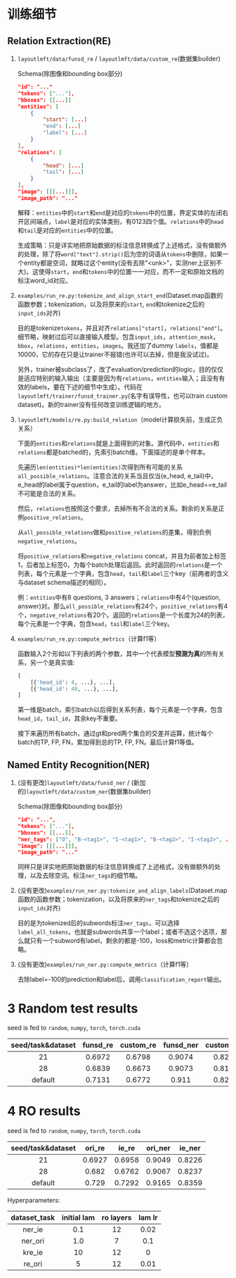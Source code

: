 # 训练细节

## Relation Extraction(RE)

1. `layoutlmft/data/funsd_re` / `layoutlmft/data/custom_re`(数据集builder)

    Schema(除图像和bounding box部分)

    ```json
    "id": "..."
    "tokens": ["..."],
    "bboxes": [[...]]
    "entities": [
        {
            "start": [...]
            "end": [...]
            "label": [...]
        }
    ],
    "relations": [
        {
            "head": [...]
            "tail": [...]
        }
    ],
    "image": [[[...]]],
    "image_path": "..."
    ```

    解释：`entities`中的`start`和`end`是对应的`tokens`中的位置，界定实体的左闭右开区间端点，`label`是对应的实体类别，有0123四个值。`relations`中的`head`和`tail`是对应的`entities`中的位置。

    生成策略：只是详实地把原始数据的标注信息转换成了上述格式，没有做额外的处理，除了将`word["text"].strip()`后为空的词语从`tokens`中删除，如果一个entity都是空词，就略过这个entity(没有去除"\<unk\>"，实测ner上区别不大)。这使得`start`，`end`和`tokens`中的位置一一对应，而不一定和原始文档的标注word_id对应。

2. `examples/run_re.py:tokenize_and_align_start_end`(Dataset.map函数的函数参数；tokenization，以及将原来的`start`, `end`和tokenize之后的`input_ids`对齐)

    目的是tokenize`tokens`，并且对齐`relations["start]`，`relations["end"]`。细节略，映射过后可以直接输入模型。包含`input_ids`，`attention_mask`，`bbox`，`relations`，`entities`，`images`。我还加了dummy `labels`，值都是10000，它的存在只是让trainer不报错(也许可以去掉，但是我没试过)。

    另外，trainer被subclass了，改了evaluation/prediction的logic，目的仅仅是适应特别的输入输出（主要是因为有`relations`，`entities`输入；且没有有效的labels，要在下述的细节中生成）。代码在`layoutlmft/trainer/funsd_trainer.py`(名字有误导性，也可以train custom dataset)。新的trainer没有任何改变训练逻辑的地方。

3. `layoutlmft/models/re.py:build_relation`（model计算损失前，生成正负关系）

    下面的`entities`和`relations`就是上面得到的对象。源代码中，`entities`和`relations`都是batched的，先索引batch维。下面描述的是单个样本。

    先遍历`len(entities)*len(entities)`次得到所有可能的关系`all_possible_relations`。注意合法的关系当且仅当(e_head, e_tail)中，e_head的label属于question，e_tail的label为answer，比如e_head==e_tail不可能是合法的关系。

    然后，`relations`也按照这个要求，去掉所有不合法的关系。剩余的关系是正例`positive_relations`。

    从`all_possible_relations`做和`positive_relations`的差集，得到负例`negative_relations`。

    将`positive_relations`和`negative_relations` concat，并且为前者加上标签1，后者加上标签0，为每个batch处理后返回。此时返回的`relations`是一个列表，每个元素是一个字典，包含`head`，`tail`和`label`三个key（前两者的含义与dataset schema描述的相同）。

    例：`entities`中有8 questions, 3 answers；`relations`中有4个(question, answer)对。那么`all_possible_relations`有24个，`positive_relations`有4个，`negative_relations`有20个。返回的`relations`是一个长度为24的列表，每个元素是一个字典，包含`head`，`tail`和`label`三个key。

4. `examples/run_re.py:compute_metrics`（计算f1等）

    函数输入2个形如以下列表的两个参数，其中一个代表模型**预测为真**的所有关系，另一个是真实值:

    ```python
    [
        [{'head_id': 4, ...}, ...],
        [{'head_id': 40, ...}, ...],
    ]
    ```

    第一维是batch，索引batch以后得到关系列表，每个元素是一个字典，包含`head_id`，`tail_id`，其余key不重要。

    接下来遍历所有batch，通过gt和pred两个集合的交差并运算，统计每个batch的TP, FP, FN，累加得到总的TP, FP, FN。最后计算f1等值。

## Named Entity Recognition(NER)

1. (没有更改)`layoutlmft/data/funsd_ner` / (新加的)`layoutlmft/data/custom_ner`(数据集builder)

    Schema(除图像和bounding box部分)

    ```json
    "id": "...",
    "tokens": ["..."],
    "bboxes": [[...]],
    "ner_tags": ["O", "B-<tag1>", "I-<tag1>", "B-<tag2>", "I-<tag2>", ...],
    "image": [[[...]]],
    "image_path": "..."
    ```

    同样只是详实地把原始数据的标注信息转换成了上述格式，没有做额外的处理，以及去除空词。标注`ner_tags`的细节略。

2. (没有更改)`examples/run_ner.py:tokenize_and_align_labels`(Dataset.map函数的函数参数；tokenization，以及将原来的`ner_tags`和tokenize之后的`input_ids`对齐)

    目的是为tokenized后的subwords标注`ner_tags`，可以选择`label_all_tokens`，也就是subwords共享一个label；或者不选这个选项，那么就只有一个subword有label，剩余的都是-100，loss和metric计算都会忽略。

3. (没有更改)`examples/run_ner.py:compute_metrics`（计算f1等）

    去除label=-100的prediction和label后，调用`classification_report`输出。
    
# 3 Random test results

seed is fed to `random`, `numpy`, `torch`, `torch.cuda`

| seed/task&dataset | funsd_re | custom_re | funsd_ner | custom_ner |
| :---: | :---: | :---: | :---: | :---: |
| 21 | 0.6972 | 0.6798 | 0.9074 | 0.8246 |
| 28 | 0.6839 | 0.6673 | 0.9073 | 0.8196 |
| default | 0.7131 | 0.6772 | 0.911 | 0.8248 |

# 4 RO results

seed is fed to `random`, `numpy`, `torch`, `torch.cuda`

| seed/task&dataset | ori_re | ie_re | ori_ner | ie_ner |
| :---: | :---: | :---: | :---: | :---: |
| 21 | 0.6927 | 0.6958 | 0.9049 | 0.8226 |
| 28 | 0.682 | 0.6762 | 0.9067 | 0.8237 |
| default | 0.729 | 0.7292 | 0.9165 | 0.8359 |

Hyperparameters:

| dataset_task | initial lam | ro layers | lam lr
| :---: | :---: | :---: | :---: |
| ner_ie | 0.1 | 12 | 0.02 | 
| ner_ori | 1.0 | 7 | 0.1 |
| kre_ie | 10 | 12 | 0 |
| re_ori | 5 | 12 | 0.01 |